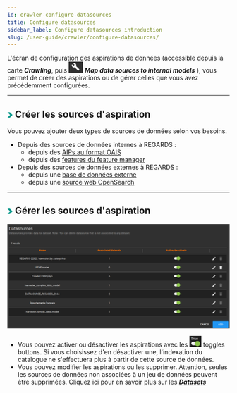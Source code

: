 ```yaml
---
id: crawler-configure-datasources
title: Configure datasources
sidebar_label: Configure datasources introduction
slug: /user-guide/crawler/configure-datasources/
---
```


L'écran de configuration des aspirations de données (accessible depuis la carte ***Crawling***, puis <img src="/images/user-documentation/regards-icons/admin/configure.png" alt="configure" height="25"/> ***Map data sources to internal models*** ), vous permet de créer des aspirations ou de gérer celles que vous avez précédemment configurées.

---

## <img src="/images/user-documentation/doc-icons/right-arrow.png" alt="arrow" height="12"/> Créer les sources d'aspiration

Vous pouvez ajouter deux types de sources de données selon vos besoins.

- Depuis des sources de données internes à REGARDS :
  - depuis des [AIPs au format OAIS](../configure-datasources/aips/)
  - depuis des [features du feature manager](../configure-datasources/fem/)
- Depuis des sources de données externes à REGARDS :
  - depuis une [base de données externe](../configure-datasources/external-databases/)
  - depuis une [source web OpenSearch](../configure-datasources/opensearch/)

---

## <img src="/images/user-documentation/doc-icons/right-arrow.png" alt="arrow" height="12"/> Gérer les sources d'aspiration

<div align="center">
  <img src="/images/user-documentation/5-crawler/crawler-datasources.png" alt="datasources" width="800"/> 
</div>

- Vous pouvez activer ou désactiver les aspirations avec les <img src="/images/user-documentation/regards-icons/admin/toggle-button.png" alt="toggle" height="25"/> toggles buttons. Si vous choisissez d'en désactiver une, l'indexation du catalogue ne s'effectuera plus à partir de cette source de données.
- Vous pouvez modifier les aspirations ou les supprimer. Attention, seules les sources de données non associées à un jeu de données peuvent être supprimées. Cliquez ici pour en savoir plus sur les ***[Datasets](../../data-organization/collections-datasets/)***
